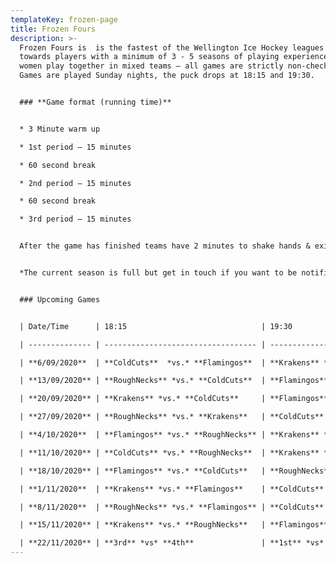 ```yaml
---
templateKey: frozen-page
title: Frozen Fours
description: >-
  Frozen Fours is  is the fastest of the Wellington Ice Hockey leagues geared
  towards players with a minimum of 3 - 5 seasons of playing experience. Men and
  women play together in mixed teams – all games are strictly non-checking.
  Games are played Sunday nights, the puck drops at 18:15 and 19:30.


  ### **Game format (running time)**


  * 3 Minute warm up

  * 1st period – 15 minutes

  * 60 second break

  * 2nd period – 15 minutes

  * 60 second break

  * 3rd period – 15 minutes


  After the game has finished teams have 2 minutes to shake hands & exit the ice so it can be groomed for the next game


  *The current season is full but get in touch if you want to be notified regarding future seasons as the league continues to grow and every season we welcome new players!*


  ### Upcoming Games


  | Date/Time      | 18:15                              | 19:30                              |

  | -------------- | ---------------------------------- | ---------------------------------- |

  | **6/09/2020**  | **ColdCuts**  *vs.* **Flamingos**  | **Krakens** *vs.* **RoughNecks**   |

  | **13/09/2020** | **RoughNecks** *vs.* **ColdCuts**  | **Flamingos** *vs.* **Krakens**    |

  | **20/09/2020** | **Krakens** *vs.* **ColdCuts**     | **Flamingos** *vs.* **RoughNecks** |

  | **27/09/2020** | **RoughNecks** *vs.* **Krakens**   | **ColdCuts** *vs.* **Flamingos**   |

  | **4/10/2020**  | **Flamingos** *vs.* **RoughNecks** | **Krakens** *vs.* **ColdCuts**     |

  | **11/10/2020** | **ColdCuts** *vs.* **RoughNecks**  | **Krakens** *vs.* **Flamingos**    |

  | **18/10/2020** | **Flamingos** *vs.* **ColdCuts**   | **RoughNecks** *vs.* **Krakens**   |

  | **1/11/2020**  | **Krakens** *vs.* **Flamingos**    | **ColdCuts** *vs.* **RoughNecks**  |

  | **8/11/2020**  | **RoughNecks** *vs.* **Flamingos** | **ColdCuts** *vs.* **Krakens**     |

  | **15/11/2020** | **Krakens** *vs.* **RoughNecks**   | **Flamingos** *vs.* **ColdCuts**   |

  | **22/11/2020** | **3rd** *vs* **4th**               | **1st** *vs* **2nd**               |
---
```

